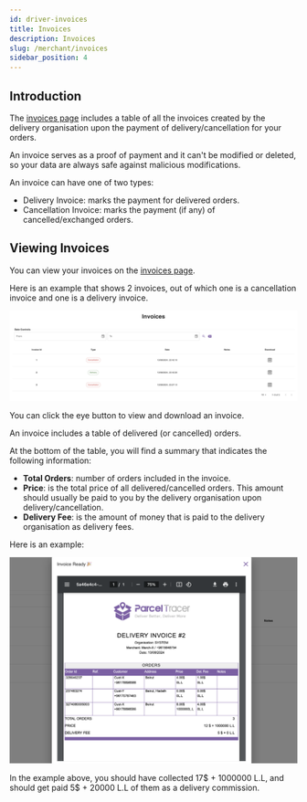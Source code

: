 ```yaml
---
id: driver-invoices
title: Invoices
description: Invoices
slug: /merchant/invoices
sidebar_position: 4
---
```


## Introduction

The [invoices page](https://parceltracer.app/invoices) includes a table of all the invoices created by the delivery organisation upon the payment of delivery/cancellation for your orders.

An invoice serves as a proof of payment and it can't be modified or deleted, so your data are always safe against malicious modifications.

An invoice can have one of two types:
- Delivery Invoice: marks the payment for delivered orders.
- Cancellation Invoice: marks the payment (if any) of cancelled/exchanged orders.

## Viewing Invoices

You can view your invoices on the [invoices page](https://parceltracer.app/invoices).

Here is an example that shows 2 invoices, out of which one is a cancellation invoice and one is a delivery invoice.

![alt text](./media/merchant-invoices-listing.png)

You can click the eye button to view and download an invoice.

An invoice includes a table of delivered (or cancelled) orders.

At the bottom of the table, you will find a summary that indicates the following information:
- **Total Orders**: number of orders included in the invoice.
- **Price**: is the total price of all delivered/cancelled orders. This amount should usually be paid to you by the delivery organisation upon delivery/cancellation.
- **Delivery Fee**: is the amount of money that is paid to the delivery organisation as delivery fees.

Here is an example:

![alt text](./media/merchant-invoice.png)

In the example above, you should have collected 17$ + 1000000 L.L, and should get paid 5$ + 20000 L.L of them as a delivery commission.